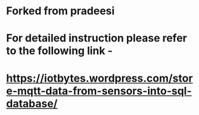 # Forked from pradeesi
# For detailed instruction please refer to the following link  - 
# https://iotbytes.wordpress.com/store-mqtt-data-from-sensors-into-sql-database/

